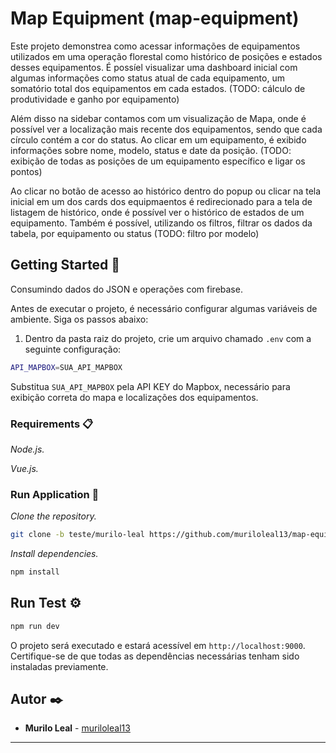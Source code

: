# Map Equipment (map-equipment)

Este projeto demonstrea como acessar informações de equipamentos utilizados em uma operação florestal como histórico de posições e estados desses equipamentos. É possíel visualizar uma dashboard inicial com algumas informações como status atual de cada equipamento, um somatório total dos equipamentos em cada estados. (TODO: cálculo de produtividade e ganho por equipamento)

Além disso na sidebar contamos com um visualização de Mapa, onde é possível ver a localização mais recente dos equipamentos, sendo que cada círculo contém a cor do status. Ao clicar em um equipamento, é exibido informações sobre nome, modelo, status e date da posição. (TODO: exibição de todas as posições de um equipamento específico e ligar os pontos)

Ao clicar no botão de acesso ao histórico dentro do popup ou clicar na tela inicial em um dos cards dos equipmaentos é redirecionado para a tela de listagem de histórico, onde é possível ver o histórico de estados de um equipamento. Também é possível, utilizando os filtros, filtrar os dados da tabela, por equipamento ou status (TODO: filtro por modelo)

## Getting Started 🚀

Consumindo dados do JSON e  operações com firebase.

Antes de executar o projeto, é necessário configurar algumas variáveis de ambiente. Siga os passos abaixo:

1. Dentro da pasta raiz do projeto, crie um arquivo chamado `.env` com a seguinte configuração:

```sh
API_MAPBOX=SUA_API_MAPBOX
```

Substitua `SUA_API_MAPBOX` pela API KEY do Mapbox, necessário para exibição correta do mapa e localizações dos equipamentos.

### Requirements 📋

_Node.js._

_Vue.js._

### Run Application 🔧

_Clone the repository._

```sh
git clone -b teste/murilo-leal https://github.com/muriloleal13/map-equipment.git
```

_Install dependencies._

```sh
npm install
```

## Run Test ⚙️

```sh
npm run dev
```

O projeto será executado e estará acessível em `http://localhost:9000`. Certifique-se de que todas as dependências necessárias tenham sido instaladas previamente.

## Autor ✒️

- **Murilo Leal** - [muriloleal13](https://github.com/muriloleal13)

---
